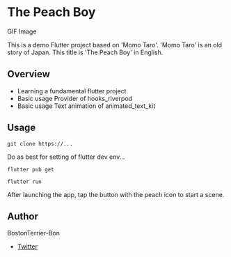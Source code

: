 # The Peach Boy

GIF Image

This is a demo Flutter project based on 'Momo Taro'.
'Momo Taro' is an old story of Japan.
This title is 'The Peach Boy' in English.

## Overview

- Learning a fundamental flutter project 
- Basic usage Provider of hooks_riverpod
- Basic usage Text animation of animated_text_kit

## Usage

```shell
git clone https://...
```

Do as best for setting of flutter dev env...


```shell
flutter pub get
```

```shell
flutter run
```

After launching the app, tap the button with the peach icon to start a scene.

## Author

BostonTerrier-Bon
- [Twitter](https://twitter.com/bosteri_bon)

